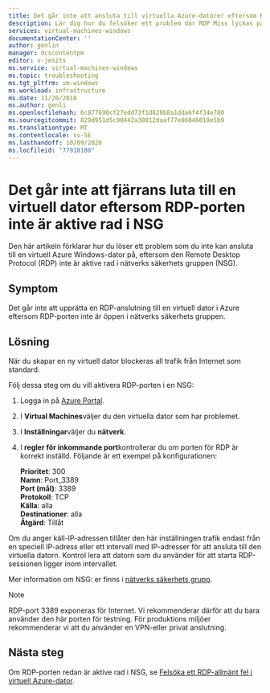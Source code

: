 ```yaml
---
title: Det går inte att ansluta till virtuella Azure-datorer eftersom RDP-porten inte är aktive rad i NSG | Microsoft Docs
description: Lär dig hur du felsöker ett problem där RDP Miss lyckas på grund av NSG-konfigurationen i Azure Portal | Microsoft Docs
services: virtual-machines-windows
documentationCenter: ''
author: genlin
manager: dcscontentpm
editor: v-jesits
ms.service: virtual-machines-windows
ms.topic: troubleshooting
ms.tgt_pltfrm: vm-windows
ms.workload: infrastructure
ms.date: 11/20/2018
ms.author: genli
ms.openlocfilehash: 6c877690cf27edd73f1d828b8a1dda6f4f34e780
ms.sourcegitcommit: 829d951d5c90442a38012daaf77e86046018e5b9
ms.translationtype: MT
ms.contentlocale: sv-SE
ms.lasthandoff: 10/09/2020
ms.locfileid: "77918180"
---
```

#  <a name="cannot-connect-remotely-to-a-vm-because-rdp-port-is-not-enabled-in-nsg"></a>Det går inte att fjärrans luta till en virtuell dator eftersom RDP-porten inte är aktive rad i NSG

Den här artikeln förklarar hur du löser ett problem som du inte kan ansluta till en virtuell Azure Windows-dator på, eftersom den Remote Desktop Protocol (RDP) inte är aktive rad i nätverks säkerhets gruppen (NSG).


## <a name="symptom"></a>Symptom

Det går inte att upprätta en RDP-anslutning till en virtuell dator i Azure eftersom RDP-porten inte är öppen i nätverks säkerhets gruppen.

## <a name="solution"></a>Lösning 

När du skapar en ny virtuell dator blockeras all trafik från Internet som standard. 

Följ dessa steg om du vill aktivera RDP-porten i en NSG:
1. Logga in på [Azure Portal](https://portal.azure.com).
2. I **Virtual Machines**väljer du den virtuella dator som har problemet. 
3. I **Inställningar**väljer du **nätverk**. 
4. I **regler för inkommande port**kontrollerar du om porten för RDP är korrekt inställd. Följande är ett exempel på konfigurationen: 

    **Prioritet**: 300 </br>
    **Namn**: Port_3389 </br>
    **Port (mål)**: 3389 </br>
    **Protokoll**: TCP </br>
    **Källa**: alla </br>
    **Destinationer**: alla </br>
    **Åtgärd**: Tillåt </br>

Om du anger käll-IP-adressen tillåter den här inställningen trafik endast från en speciell IP-adress eller ett intervall med IP-adresser för att ansluta till den virtuella datorn. Kontrol lera att datorn som du använder för att starta RDP-sessionen ligger inom intervallet.

Mer information om NSG: er finns i [nätverks säkerhets grupp](../../virtual-network/security-overview.md).

> [!NOTE]
> RDP-port 3389 exponeras för Internet. Vi rekommenderar därför att du bara använder den här porten för testning. För produktions miljöer rekommenderar vi att du använder en VPN-eller privat anslutning.

## <a name="next-steps"></a>Nästa steg

Om RDP-porten redan är aktive rad i NSG, se [Felsöka ett RDP-allmänt fel i virtuell Azure-dator](./troubleshoot-rdp-general-error.md).



